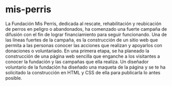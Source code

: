 # mis-perris
La Fundación Mis Perris, dedicada al rescate, rehabilitación y reubicación de perros en peligro o abandonados, ha comenzado una fuerte campaña de difusión con el fin de lograr financiamiento para seguir funcionando. Una de las líneas fuertes de la campaña, es la construcción de un sitio web que permita a las personas conocer las acciones que realizan y apoyarlos con donaciones o voluntariado. En una primera etapa, se ha planeado la construcción de una página web sencilla que enganche a los visitantes a conocer la fundación y las campañas que ella realiza. Un diseñador voluntario de la fundación ha diseñado una maqueta de la página y se te ha solicitado la construcción en HTML y CSS de ella para publicarla lo antes posible.